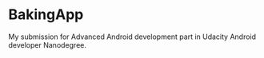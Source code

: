 # BakingApp
My submission for Advanced Android development part in Udacity Android developer Nanodegree.

